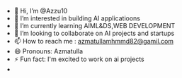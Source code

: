 - 👋 Hi, I’m @Azzu10
- 👀 I’m interested in building AI applicatioons
- 🌱 I’m currently learning AIML&DS,WEB DEVELOPMENT
- 💞️ I’m looking to collaborate on AI projects and startups
- 📫 How to reach me : azmatullamhmmd82@gamil.com
- 😄 Pronouns: Azmatulla
- ⚡ Fun fact: I'm excited to work on ai projects
- 

<!---
Azzu10/Azzu10 is a ✨ special ✨ repository because its `README.md` (this file) appears on your GitHub profile.
You can click the Preview link to take a look at your changes.
--->

